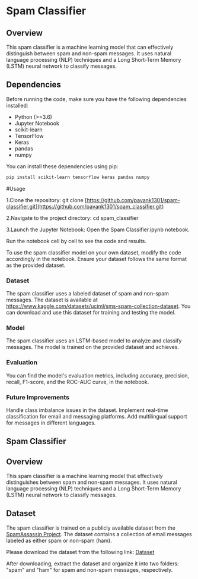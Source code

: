 # Spam Classifier

## Overview

This spam classifier is a machine learning model that can effectively distinguish between spam and non-spam messages. It uses natural language processing (NLP) techniques and a Long Short-Term Memory (LSTM) neural network to classify messages.

## Dependencies

Before running the code, make sure you have the following dependencies installed:

- Python (>=3.6)
- Jupyter Notebook
- scikit-learn
- TensorFlow
- Keras
- pandas
- numpy

You can install these dependencies using pip:

```bash
pip install scikit-learn tensorflow keras pandas numpy
```
#Usage

1.Clone the repository:
git clone [https://github.com/pavank1301/spam-classifier.git](https://github.com/pavank1301/spam_classifier.git)

2.Navigate to the project directory:
cd spam_classifier

3.Launch the Jupyter Notebook:
Open the Spam Classifier.ipynb notebook.

Run the notebook cell by cell to see the code and results.

To use the spam classifier model on your own dataset, modify the code accordingly in the notebook. Ensure your dataset follows the same format as the provided dataset.

### Dataset
The spam classifier uses a labeled dataset of spam and non-spam messages. The dataset is available at  https://www.kaggle.com/datasets/uciml/sms-spam-collection-dataset. You can download and use this dataset for training and testing the model.

### Model
The spam classifier uses an LSTM-based model to analyze and classify messages. The model is trained on the provided dataset and achieves.

### Evaluation
You can find the model's evaluation metrics, including accuracy, precision, recall, F1-score, and the ROC-AUC curve, in the notebook.

### Future Improvements
Handle class imbalance issues in the dataset.
Implement real-time classification for email and messaging platforms.
Add multilingual support for messages in different languages.

## Spam Classifier

## Overview

This spam classifier is a machine learning model that effectively distinguishes between spam and non-spam messages. It uses natural language processing (NLP) techniques and a Long Short-Term Memory (LSTM) neural network to classify messages.

## Dataset

The spam classifier is trained on a publicly available dataset from the [SpamAssassin Project](https://spamassassin.apache.org/old/publiccorpus/). The dataset contains a collection of email messages labeled as either spam or non-spam (ham).

Please download the dataset from the following link:
 [Dataset](https://www.kaggle.com/datasets/uciml/sms-spam-collection-dataset)

After downloading, extract the dataset and organize it into two folders: "spam" and "ham" for spam and non-spam messages, respectively.

